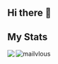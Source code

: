 ## Hi there 👋

<!--
**mailvlous/mailvlous** is a ✨ _special_ ✨ repository because its `README.md` (this file) appears on your GitHub profile.

Here are some ideas to get you started:

- 🔭 I’m currently working on ...
- 🌱 I’m currently learning ...
- 👯 I’m looking to collaborate on ...
- 🤔 I’m looking for help with ...
- 💬 Ask me about ...
- 📫 How to reach me: ...
- 😄 Pronouns: ...
- ⚡ Fun fact: ...
-->

## My Stats
<p align="left">
<a href="https://github.com/codeyzx">
  <img align="left" src="https://github-readme-stats-eight-theta.vercel.app/api?username=mailvlous&show_icons=true&theme=algolia&include_all_commits=true&count_private=true"/>
  <img align="left" src="https://github-readme-stats.vercel.app/api/top-langs?username=mailvlous&show_icons=true&locale=en&layout=compact" alt="mailvlous" />
</a>
</p>
